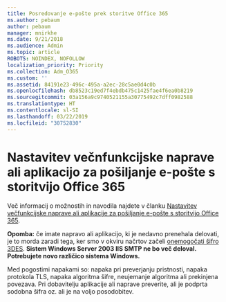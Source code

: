 ```yaml
---
title: Posredovanje e-pošte prek storitve Office 365
ms.author: pebaum
author: pebaum
manager: mnirkhe
ms.date: 9/21/2018
ms.audience: Admin
ms.topic: article
ROBOTS: NOINDEX, NOFOLLOW
localization_priority: Priority
ms.collection: Adm_O365
ms.custom: ''
ms.assetid: 84191e23-496c-495a-a2ec-28c5ae0d4c0b
ms.openlocfilehash: db8523c19ed7f4ebdb475c1425fae4f6ea0b8219
ms.sourcegitcommit: 03a156a9c9740521155a30775492c7dff0982588
ms.translationtype: HT
ms.contentlocale: sl-SI
ms.lasthandoff: 03/22/2019
ms.locfileid: "30752830"
---
```

# <a name="set-up-a-multifunction-device-or-application-to-send-email-using-office-365"></a>Nastavitev večnfunkcijske naprave ali aplikacijo za pošiljanje e-pošte s storitvijo Office 365

Več informacij o možnostih in navodila najdete v članku [Nastavitev večfunkcijske naprave ali aplikacije za pošiljanje e-pošte s storitvijo Office 365](https://support.office.com/article/69f58e99-c550-4274-ad18-c805d654b4c4).
  
**Opomba:** če imate napravo ali aplikacijo, ki je nedavno prenehala delovati, je to morda zaradi tega, ker smo v okviru načrtov začeli [onemogočati šifro 3DES](https://docs.microsoft.com/office365/securitycompliance/technical-reference-details-about-encryption).  **Sistem Windows Server 2003 IIS SMTP ne bo več deloval. Potrebujete novo različico sistema Windows.** 

Med pogostimi napakami so: napaka pri preverjanju pristnosti, napaka protokola TLS, napaka algoritma šifre, neujemanje algoritma ali prekinjena povezava.  Pri dobavitelju aplikacije ali naprave preverite, ali je podprta sodobna šifra oz. ali je na voljo posodobitev.
